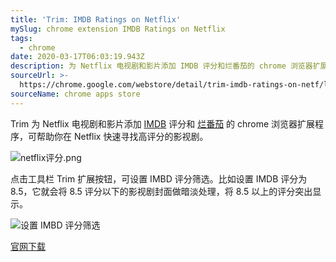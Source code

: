 ```yaml
---
title: 'Trim: IMDB Ratings on Netflix'
mySlug: chrome extension IMDB Ratings on Netflix
tags:
  - chrome
date: 2020-03-17T06:03:19.943Z
description: 为 Netflix 电视剧和影片添加 IMDB 评分和烂番茄的 chrome 浏览器扩展程序。
sourceUrl: >-
  https://chrome.google.com/webstore/detail/trim-imdb-ratings-on-netf/lpgajkhkagnpdjklmpgjeplmgffnhhjj
sourceName: chrome apps store
---
```

Trim 为 Netflix 电视剧和影片添加 [IMDB](https://zh.wikipedia.org/zh-tw/%E4%BA%92%E8%81%94%E7%BD%91%E7%94%B5%E5%BD%B1%E8%B5%84%E6%96%99%E5%BA%93) 评分和 [烂番茄](https://zh.wikipedia.org/zh-tw/%E7%88%9B%E7%95%AA%E8%8C%84) 的 chrome 浏览器扩展程序，可帮助你在 Netflix 快速寻找高评分的影视剧。

![netflix评分.png](https://i.loli.net/2020/03/19/V3msJyA4KIiwoP2.png)

点击工具栏 Trim 扩展按钮，可设置 IMBD 评分筛选。比如设置 IMDB 评分为 8.5，它就会将 8.5 评分以下的影视剧封面做暗淡处理，将 8.5 以上的评分突出显示。

![设置 IMBD 评分筛选](https://i.loli.net/2020/03/19/8VT9mWclfhdwHNi.png)

[官网下载](https://chrome.google.com/webstore/detail/trim-imdb-ratings-on-netf/lpgajkhkagnpdjklmpgjeplmgffnhhjj)
